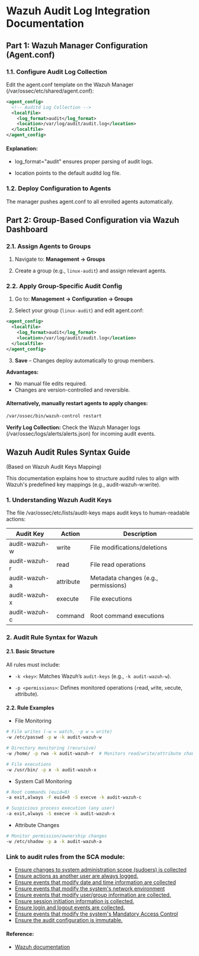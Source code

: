 # Wazuh Audit Log Integration Documentation

## Part 1: Wazuh Manager Configuration (Agent.conf)

### 1.1. Configure Audit Log Collection
Edit the agent.conf template on the Wazuh Manager (/var/ossec/etc/shared/agent.conf):

```xml
<agent_config>
  <!-- Auditd Log Collection -->
  <localfile>
    <log_format>audit</log_format>
    <location>/var/log/audit/audit.log</location>
  </localfile>
</agent_config>
```
#### Explanation:

- log_format="audit" ensures proper parsing of audit logs.

- location points to the default auditd log file.

### 1.2. Deploy Configuration to Agents
The manager pushes agent.conf to all enrolled agents automatically.

## Part 2: Group-Based Configuration via Wazuh Dashboard
### 2.1. Assign Agents to Groups
1. Navigate to: **Management → Groups**

2. Create a group (e.g., `linux-audit`) and assign relevant agents.

### 2.2. Apply Group-Specific Audit Config
1. Go to: **Management → Configuration → Groups**

2. Select your group (`linux-audit`) and edit agent.conf:

```xml
<agent_config>
  <localfile>
    <log_format>audit</log_format>
    <location>/var/log/audit/audit.log</location>
  </localfile>
</agent_config>
```
3. **Save** – Changes deploy automatically to group members.

**Advantages:**

- No manual file edits required.
- Changes are version-controlled and reversible.



#### Alternatively, manually restart agents to apply changes:
```bash
/var/ossec/bin/wazuh-control restart
```
**Verify Log Collection:**
Check the Wazuh Manager logs (/var/ossec/logs/alerts/alerts.json) for incoming audit events.


## Wazuh Audit Rules Syntax Guide
(Based on Wazuh Audit Keys Mapping)

This documentation explains how to structure auditd rules to align with Wazuh's predefined key mappings (e.g., audit-wazuh-w:write).

### 1. Understanding Wazuh Audit Keys
The file /var/ossec/etc/lists/audit-keys maps audit keys to human-readable actions:

|Audit Key  |Action	|Description |
|----------|-------|------------|
|audit-wazuh-w|write|File modifications/deletions|
|audit-wazuh-r|read	|File read operations|
|audit-wazuh-a|attribute |	Metadata changes (e.g., permissions)|
|audit-wazuh-x|execute | File executions |
|audit-wazuh-c|command |	Root command executions |

### 2. Audit Rule Syntax for Wazuh
#### 2.1. Basic Structure
All rules must include:

- `-k <key>`: Matches Wazuh’s `audit-keys` (e.g., `-k audit-wazuh-w`).

- `-p <permissions>`: Defines monitored operations (`r`ead, `w`rite, `x`ecute, `a`ttribute).

#### 2.2. Rule Examples
- File Monitoring

```bash
# File writes (-w = watch, -p w = write)
-w /etc/passwd -p w -k audit-wazuh-w

# Directory monitoring (recursive)
-w /home/ -p rwa -k audit-wazuh-r  # Monitors read/write/attribute changes

# File executions
-w /usr/bin/ -p x -k audit-wazuh-x
```
- System Call Monitoring

```bash
# Root commands (euid=0)
-a exit,always -F euid=0 -S execve -k audit-wazuh-c

# Suspicious process execution (any user)
-a exit,always -S execve -k audit-wazuh-x
```
- Attribute Changes

```bash
# Monitor permission/ownership changes
-w /etc/shadow -p a -k audit-wazuh-a
```
### Link to audit rules from the SCA module:
- [Ensure changes to system administration scope (sudoers) is collected](/Configuration%20Assesment/CIS%20Ubuntu%20Linux%2022.04%20LTS%20Benchmark%20v1.0.0./28597.md)
-  [Ensure actions as another user are always logged.](/Configuration%20Assesment/CIS%20Ubuntu%20Linux%2022.04%20LTS%20Benchmark%20v1.0.0./28598.md)
- [Ensure events that modify date and time information are collected](/Configuration%20Assesment/CIS%20Ubuntu%20Linux%2022.04%20LTS%20Benchmark%20v1.0.0./28599.md)
- [Ensure events that modify the system's network environment](/Configuration%20Assesment/CIS%20Ubuntu%20Linux%2022.04%20LTS%20Benchmark%20v1.0.0./28600.md)
- [Ensure events that modify user/group information are collected.](/Configuration%20Assesment/CIS%20Ubuntu%20Linux%2022.04%20LTS%20Benchmark%20v1.0.0./28601.md)
- [Ensure session initiation information is collected.](/Configuration%20Assesment/CIS%20Ubuntu%20Linux%2022.04%20LTS%20Benchmark%20v1.0.0./28602.md)
- [Ensure login and logout events are collected.](/Configuration%20Assesment/CIS%20Ubuntu%20Linux%2022.04%20LTS%20Benchmark%20v1.0.0./28603.md)
- [Ensure events that modify the system's Mandatory Access Control](/Configuration%20Assesment/CIS%20Ubuntu%20Linux%2022.04%20LTS%20Benchmark%20v1.0.0./28604.md)
- [Ensure the audit configuration is immutable.](/Configuration%20Assesment/CIS%20Ubuntu%20Linux%2022.04%20LTS%20Benchmark%20v1.0.0./28605.md)
#### Reference:
- [Wazuh documentation](https://documentation.wazuh.com/current/user-manual/capabilities/system-calls-monitoring/audit-configuration.html#configuration)